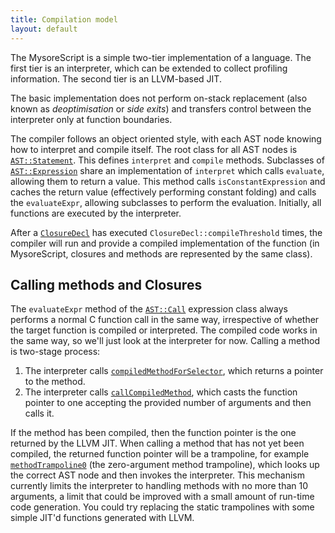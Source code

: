 ```yaml
---
title: Compilation model
layout: default
---
```


The MysoreScript is a simple two-tier implementation of a language.
The first tier is an interpreter, which can be extended to collect profiling information.
The second tier is an LLVM-based JIT.

The basic implementation does not perform on-stack replacement (also known as *deoptimisation* or *side exits*) and transfers control between the interpreter only at function boundaries.

The compiler follows an object oriented style, with each AST node knowing how to interpret and compile itself.
The root class for all AST nodes is [`AST::Statement`](doxygen/struct_a_s_t_1_1_statement.html).
This defines `interpret` and `compile` methods.
Subclasses of [`AST::Expression`](doxygen/class_a_s_t_1_1_expression.html) share an implementation of `interpret` which calls `evaluate`, allowing them to return a value.
This method calls `isConstantExpression` and caches the return value (effectively performing constant folding) and calls the `evaluateExpr`, allowing subclasses to perform the evaluation.
Initially, all functions are executed by the interpreter.

After a [`ClosureDecl`](doxygen/struct_a_s_t_1_1_closure_decl.html) has executed `ClosureDecl::compileThreshold` times, the compiler will run and provide a compiled implementation of the function (in MysoreScript, closures and methods are represented by the same class).

Calling methods and Closures 
----------------------------

The `evaluateExpr` method of the [`AST::Call`](doxygen/struct_a_s_t_1_1_call.html) expression class always performs a normal C function call in the same way, irrespective of whether the target function is compiled or interpreted.
The compiled code works in the same way, so we'll just look at the interpreter for now.
Calling a method is two-stage process:

1. The interpreter calls [`compiledMethodForSelector`](doxygen/namespace_mysore_script.html#aae5e122085fee7efeff56c471a59b304), which returns a pointer to the method.
2. The interpreter calls [`callCompiledMethod`](doxygen/namespace_mysore_script.html#aebfd6603112c6bad1003f055df6cc1b4), which casts the function pointer to one accepting the provided number of arguments and then calls it.

If the method has been compiled, then the function pointer is the one returned by the LLVM JIT.
When calling a method that has not yet been compiled, the returned function pointer will be a trampoline, for example [`methodTrampoline0`](doxygen/namespaceanonymous__namespace_02interpreter_8cc_03.html#ab1c8dadbc4ba7dd91daf20def56ef843) (the zero-argument method trampoline), which looks up the correct AST node and then invokes the interpreter.
This mechanism currently limits the interpreter to handling methods with no more than 10 arguments, a limit that could be improved with a small amount of run-time code generation.
You could try replacing the static trampolines with some simple JIT'd functions generated with LLVM.
